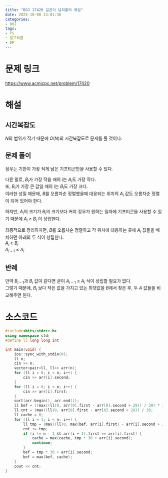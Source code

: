 ```yaml
---
title: "BOJ 17420 깊콘이 넘쳐흘러 해설"
date: 2025-10-08 13:01:36
categories:
- BOJ
tags:
- PS
- 알고리즘
- DP
---
```

# 문제 링크
https://www.acmicpc.net/problem/17420

# 해설
## 시간복잡도
$N$의 범위가 작기 때문에 $O(N)$의 시간복잡도로 문제를 풀 것이다.

## 문제 풀이
정우는 기한이 가장 적게 남은 기프티콘만을 사용할 수 있다.

다른 말로, $B_i$가 가장 작을 때의 $i$는 $A_i$도 가장 작다.
\
또, $B_i$가 가장 큰 값일 때의 $i$는 $B_i$도 가장 크다.
\
이러한 성질 때문에, $B$를 오름차순 정렬했을때 대응되는 위치의 $A_i$ 
값도 오름차순 정렬이 되어 있어야 한다.

하지만, $A_i$의 크기가 $B_i$의 크기보다 커야 정우가 원하는 일자에 기프티콘을
사용할 수 있기 때문에 $A_i$ ≥ $B_i$ 이 성립한다.

최종적으로 정리하자면, $B$를 오름차순 정렬하고 각 위치에 대응하는 곳에 $A_i$ 값들을 배치하면
아래의 두 식이 성립한다.
\
$A_i$ ≥ $B_i$
\
$A_{i - 1}$ ≤ $A_i$

## 반례
만약 $B_{i - 1}$과 $B_i$ 값이 같다면 굳이 $A_{i - 1}$ ≤ $A_i$ 식이 성립할 필요가 없다.
\
그렇기 때문에, $B_i$ 보다 작은 값을 가지고 있는 최댓값을 $B$에서 찾은 후, 두 $A$ 값들을 비교해주면 된다.

# 소스코드
``` c++
#include<bits/stdc++.h>
using namespace std;
#define ll long long int

int main(void) {
    ios::sync_with_stdio(0);
    ll n;
    cin >> n;
    vector<pair<ll, ll>> arr(n);
    for (ll i = 0; i < n; i++) {
        cin >> arr[i].second;
    }
    for (ll i = 0; i < n; i++) {
        cin >> arr[i].first;
    }
    sort(arr.begin(), arr.end());
    ll bef = ((max((ll)0, arr[0].first - arr[0].second + 29)) / 30) * 30 + arr[0].second;
    ll cnt = (max((ll)0, arr[0].first - arr[0].second + 29)) / 30;
    ll cache = 0;
    for (ll i = 1; i < n; i++) {
        ll tmp = (max((ll)0, max(bef, arr[i].first) - arr[i].second + 29)) / 30;
        cnt += tmp;
        if (i != n - 1 && arr[i + 1].first == arr[i].first) {
            cache = max(cache, tmp * 30 + arr[i].second);
            continue;
        }
        bef = tmp * 30 + arr[i].second;
        bef = max(bef, cache);
    }
    cout << cnt;
}
```
